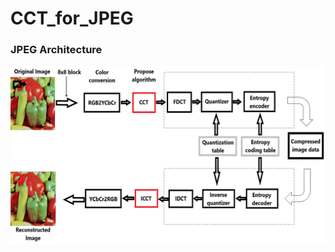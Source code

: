 # CCT_for_JPEG
### JPEG Architecture
![screen shot](https://github.com/abbassi007/CCT_for_JPEG/blob/master/Framwork.png)
